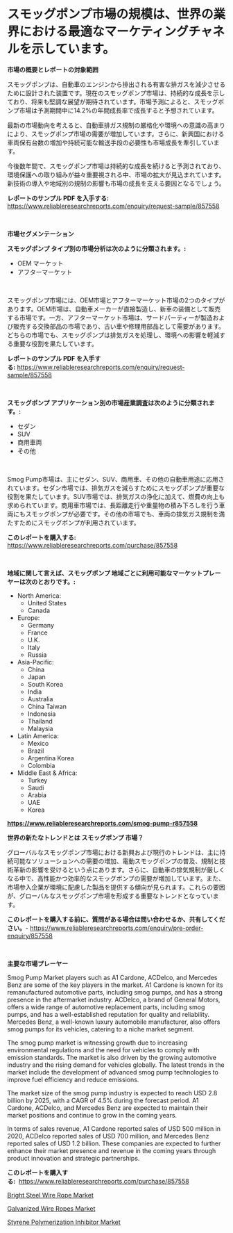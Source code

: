 <p><h1>スモッグポンプ市場の規模は、世界の業界における最適なマーケティングチャネルを示しています。</h1></p><p><strong>市場の概要とレポートの対象範囲</strong></p>
<p><p>スモッグポンプは、自動車のエンジンから排出される有害な排ガスを減少させるために設計された装置です。現在のスモッグポンプ市場は、持続的な成長を示しており、将来も堅調な展望が期待されています。市場予測によると、スモッグポンプ市場は予測期間中に14.2%の年間成長率で成長すると予想されています。</p><p>最新の市場動向を考えると、自動車排ガス規制の厳格化や環境への意識の高まりにより、スモッグポンプ市場の需要が増加しています。さらに、新興国における車両保有台数の増加や持続可能な輸送手段の必要性も市場成長を牽引しています。</p><p>今後数年間で、スモッグポンプ市場は持続的な成長を続けると予測されており、環境保護への取り組みが益々重要視される中、市場の拡大が見込まれています。新技術の導入や地域別の規制の影響も市場の成長を支える要因となるでしょう。</p></p>
<p><strong>レポートのサンプル PDF を入手する:</strong> <a href="https://www.reliableresearchreports.com/enquiry/request-sample/857558">https://www.reliableresearchreports.com/enquiry/request-sample/857558</a></p>
<p>&nbsp;</p>
<p><strong>市場セグメンテーション</strong></p>
<p><strong>スモッグポンプ タイプ別の市場分析は次のように分類されます。:</strong></p>
<p><ul><li>OEM マーケット</li><li>アフターマーケット</li></ul></p>
<p>&nbsp;</p>
<p><p>スモッグポンプ市場には、OEM市場とアフターマーケット市場の2つのタイプがあります。OEM市場は、自動車メーカーが直接製造し、新車の装備として販売する市場です。一方、アフターマーケット市場は、サードパーティーが製造および販売する交換部品の市場であり、古い車や修理用部品として需要があります。どちらの市場でも、スモッグポンプは排気ガスを処理し、環境への影響を軽減する重要な役割を果たしています。</p></p>
<p><strong>レポートのサンプル PDF を入手する:</strong>&nbsp;<a href="https://www.reliableresearchreports.com/enquiry/request-sample/857558">https://www.reliableresearchreports.com/enquiry/request-sample/857558</a></p>
<p>&nbsp;</p>
<p><strong> スモッグポンプ アプリケーション別の市場産業調査は次のように分類されます。:</strong></p>
<p><ul><li>セダン</li><li>SUV</li><li>商用車両</li><li>その他</li></ul></p>
<p>&nbsp;</p>
<p><p>Smog Pump市場は、主にセダン、SUV、商用車、その他の自動車用途に応用されています。セダン市場では、排気ガスを減らすためにスモッグポンプが重要な役割を果たしています。SUV市場では、排気ガスの浄化に加えて、燃費の向上も求められています。商用車市場では、長距離走行や重量物の積み下ろしを行う車両にもスモッグポンプが必要です。その他の市場でも、車両の排気ガス規制を満たすためにスモッグポンプが利用されています。</p></p>
<p><strong>このレポートを購入する:</strong>&nbsp; <a href="https://www.reliableresearchreports.com/purchase/857558">https://www.reliableresearchreports.com/purchase/857558</a></p>
<p>&nbsp;</p>
<p><strong>地域に関して言えば、スモッグポンプ 地域ごとに利用可能なマーケットプレーヤーは次のとおりです。:</strong></p>
<p><ul>
    <li>
        North America:
        <ul>
            <li>United States</li>
            <li>Canada</li>
        </ul>
    </li>
    <li>
        Europe:
        <ul>
            <li>Germany</li>
            <li>France</li>
            <li>U.K.</li>
            <li>Italy</li>
            <li>Russia</li>
        </ul>
    </li>
    <li>
        Asia-Pacific:
        <ul>
            <li>China</li>
            <li>Japan</li>
            <li>South Korea</li>
            <li>India</li>
            <li>Australia</li>
            <li>China Taiwan</li>
            <li>Indonesia</li>
            <li>Thailand</li>
            <li>Malaysia</li>
        </ul>
    </li>
    <li>
        Latin America:
        <ul>
            <li>Mexico</li>
            <li>Brazil</li>
            <li>Argentina Korea</li>
            <li>Colombia</li>
        </ul>
    </li>
    <li>
        Middle East & Africa:
        <ul>
            <li>Turkey</li>
            <li>Saudi</li>
            <li>Arabia</li>
            <li>UAE</li>
            <li>Korea</li>
        </ul>
    </li>
    </ul></p>
<p><strong><a href="https://www.reliableresearchreports.com/smog-pump-r857558">https://www.reliableresearchreports.com/smog-pump-r857558</a></strong>&nbsp;</p>
<p><strong>世界の新たなトレンドとは スモッグポンプ 市場？</strong></p>
<p><p>グローバルなスモッグポンプ市場における新興および現行のトレンドは、主に持続可能なソリューションへの需要の増加、電動スモッグポンプの普及、規制と技術革新の影響を受けるという点にあります。さらに、自動車の排気規制が厳しくなる中で、高性能かつ効率的なスモッグポンプの需要が増加しています。また、市場参入企業が環境に配慮した製品を提供する傾向が見られます。これらの要因が、グローバルなスモッグポンプ市場を形成する重要なトレンドとなっています。</p></p>
<p><strong>このレポートを購入する前に、質問がある場合は問い合わせるか、共有してください。</strong>- <a href="https://www.reliableresearchreports.com/enquiry/pre-order-enquiry/857558">https://www.reliableresearchreports.com/enquiry/pre-order-enquiry/857558</a></p>
<p>&nbsp;</p>
<p><strong>主要な市場プレーヤー</strong></p>
<p><p>Smog Pump Market players such as A1 Cardone, ACDelco, and Mercedes Benz are some of the key players in the market. A1 Cardone is known for its remanufactured automotive parts, including smog pumps, and has a strong presence in the aftermarket industry. ACDelco, a brand of General Motors, offers a wide range of automotive replacement parts, including smog pumps, and has a well-established reputation for quality and reliability. Mercedes Benz, a well-known luxury automobile manufacturer, also offers smog pumps for its vehicles, catering to a niche market segment.</p><p>The smog pump market is witnessing growth due to increasing environmental regulations and the need for vehicles to comply with emission standards. The market is also driven by the growing automotive industry and the rising demand for vehicles globally. The latest trends in the market include the development of advanced smog pump technologies to improve fuel efficiency and reduce emissions.</p><p>The market size of the smog pump industry is expected to reach USD 2.8 billion by 2025, with a CAGR of 4.5% during the forecast period. A1 Cardone, ACDelco, and Mercedes Benz are expected to maintain their market positions and continue to grow in the coming years.</p><p>In terms of sales revenue, A1 Cardone reported sales of USD 500 million in 2020, ACDelco reported sales of USD 700 million, and Mercedes Benz reported sales of USD 1.2 billion. These companies are expected to further enhance their market presence and revenue in the coming years through product innovation and strategic partnerships.</p></p>
<p><strong>このレポートを購入する:</strong>&nbsp;&nbsp;<a href="https://www.reliableresearchreports.com/purchase/857558">https://www.reliableresearchreports.com/purchase/857558</a></p>
<p><p><a href="https://copper-carbon-84f.notion.site/Bright-Steel-Wire-Rope-Market-Offer-Valuable-Insights-into-Market-Size-Market-Share-Market-Trends--bc432577eb30407e80259591002b58ca">Bright Steel Wire Rope Market</a></p><p><a href="https://cedar-agate-3da.notion.site/Galvanized-Wire-Ropes-Market-Size-and-Growth-Market-Segmentation-Regional-and-Country-Breakdowns--f140fa8ef6274db797a55a92da631f4c">Galvanized Wire Ropes Market</a></p><p><a href="https://circular-yam-9b9.notion.site/Styrene-Polymerization-Inhibitor-Market-Size-Growth-Outlook-from-2024-to-2031-projecting-at-Market-6a553de2628f4b22954533275ff05109">Styrene Polymerization Inhibitor Market</a></p></p>